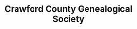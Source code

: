 ---
layout: repo
title: "Crawford County Genealogical Society"
id: 14474
permalink: repos/14474/
---